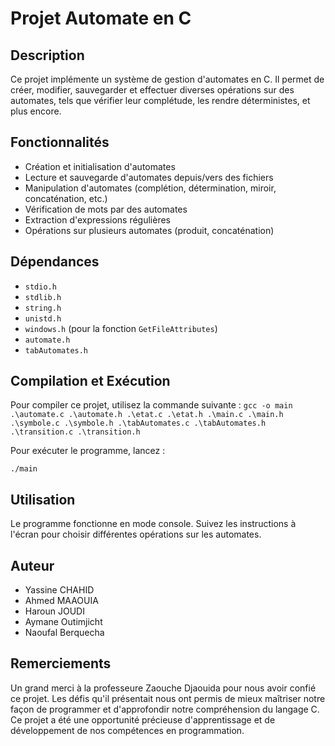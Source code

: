 # Projet Automate en C

## Description
Ce projet implémente un système de gestion d'automates en C. Il permet de créer, modifier, sauvegarder et effectuer diverses opérations sur des automates, tels que vérifier leur complétude, les rendre déterministes, et plus encore.

## Fonctionnalités
- Création et initialisation d'automates
- Lecture et sauvegarde d'automates depuis/vers des fichiers
- Manipulation d'automates (complétion, détermination, miroir, concaténation, etc.)
- Vérification de mots par des automates
- Extraction d'expressions régulières
- Opérations sur plusieurs automates (produit, concaténation)

## Dépendances
- `stdio.h`
- `stdlib.h`
- `string.h`
- `unistd.h`
- `windows.h` (pour la fonction `GetFileAttributes`)
- `automate.h`
- `tabAutomates.h`

## Compilation et Exécution
Pour compiler ce projet, utilisez la commande suivante :
```gcc -o main .\automate.c .\automate.h .\etat.c .\etat.h .\main.c .\main.h .\symbole.c .\symbole.h .\tabAutomates.c .\tabAutomates.h .\transition.c .\transition.h ```

Pour exécuter le programme, lancez :

```./main```
## Utilisation
Le programme fonctionne en mode console. Suivez les instructions à l'écran pour choisir différentes opérations sur les automates.

## Auteur

- Yassine CHAHID
- Ahmed MAAOUIA
- Haroun JOUDI
- Aymane Outimjicht
- Naoufal Berquecha

## Remerciements

Un grand merci à la professeure Zaouche Djaouida pour nous avoir confié ce projet. Les défis qu'il présentait nous ont permis de mieux maîtriser notre façon de programmer et d'approfondir notre compréhension du langage C. Ce projet a été une opportunité précieuse d'apprentissage et de développement de nos compétences en programmation.


